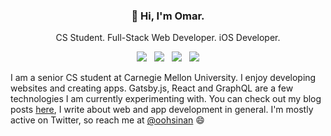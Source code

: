 <h3 align="center">👋 Hi, I'm Omar.</h3>
<p align="center">
  CS Student. Full-Stack Web Developer. iOS Developer.
</p>
<p align="center">
  <a href="https://linkedin.com/in/omarsinan/"><img src="https://i.imgur.com/OZ6ElXK.png" target="_blank" /></a>
  &nbsp;
  <a href="https://dev.to/oohsinan/"><img src="https://i.imgur.com/ufMf2Mn.png" target="_blank" /></a>
  &nbsp;
  <a href="https://twitter.com/oohsinan/"><img src="https://i.imgur.com/W965vPt.png" target="_blank" /></a>
  &nbsp;
  <a href="https://omarsinan.com/feed.xml"><img src="https://i.imgur.com/sD1Kr2d.png" target="_blank" /></a>
</p>

I am a senior CS student at Carnegie Mellon University. I enjoy developing websites and creating apps. Gatsby.js, React and GraphQL are a few technologies I am currently experimenting with. You can check out my blog posts <a href="https://dev.to/oohsinan">here</a>, I write about web and app development in general. I'm mostly active on Twitter, so reach me at <a href="https://twitter.com/oohsinan/">@oohsinan</a> 😄

<!--
**omarsinan/omarsinan** is a ✨ _special_ ✨ repository because its `README.md` (this file) appears on your GitHub profile.

Here are some ideas to get you started:

- 🔭 I’m currently working on ...
- 🌱 I’m currently learning ...
- 👯 I’m looking to collaborate on ...
- 🤔 I’m looking for help with ...
- 💬 Ask me about ...
- 📫 How to reach me: ...
- 😄 Pronouns: ...
- ⚡ Fun fact: ...
-->
